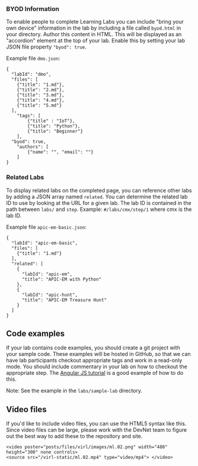 ### BYOD Information
To enable people to complete Learning Labs you can include "bring your own device" information in the lab by including a file called `byod.html` in your directory. Author this content in HTML. This will be displayed as an "accordion" element at the top of your lab. Enable this by setting your lab JSON file property `"byod": true`.

Example file `dmo.json`:
```
{
  "labId": "dmo",
  "files": [
    {"title": "1.md"},
    {"title": "2.md"},
    {"title": "3.md"},
    {"title": "4.md"},
    {"title": "5.md"}
  ],
	"tags": [
		{"title" : "IoT"},
		{"title": "Python"},
		{"title": "Beginner"}
	],
  "byod": true,
	"authors": [
		{"name": "", "email": ""}
	]
}
```

### Related Labs
To display related labs on the completed page, you can reference other labs by adding a JSON array named `related`. You can determine the related lab ID to use by looking at the URL for a
given lab. The lab ID is contained in the path between `labs/` and `step`. Example: `#/labs/cmx/step/1` where cmx is the lab ID.

Example file `apic-em-basic.json`:
```
{
  "labId": "apic-em-basic",
  "files": [
    {"title": "1.md"}
  ],
  "related": [
    {
      "labId": "apic-em",
      "title": "APIC-EM with Python"
    },
    {
      "labId": "apic-hunt",
      "title": "APIC-EM Treasure Hunt"
    }
  ]
}
```

## Code examples
If your lab contains code examples, you should create a git project with your sample code. These examples will be hosted in GitHub, so that we can have lab participants
checkout appropriate tags and work in a read-only mode. You should include commentary in your lab on how to checkout the appropriate step. The [Angular JS tutorial](https://docs.angularjs.org/tutorial/step_00) is a good example of how to do this.

Note: See the example in the `labs/sample-lab` directory.

## Video files
If you'd like to include video files, you can use the HTML5 syntax like this. Since video files can be large, please work with the DevNet team to figure out the best way to add these to
the repository and site.
```
<video poster="posts/files/virl/images/ml.02.png" width="480" height="300" none controls>
<source src="/virl-static/ml.02.mp4" type="video/mp4"> </video>
```
